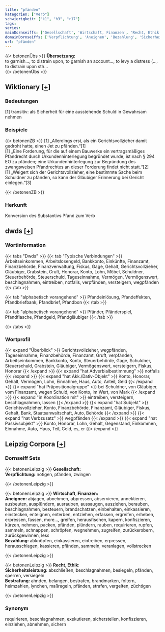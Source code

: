 ```yaml
---
title: "pfänden"
kategorien: ["Verb"]
schwierigkeit: ["k1", "h3", "r17"]
tags:
series:
mainDornseiffs: ['Gesellschaft', 'Wirtschaft, Finanzen', 'Recht, Ethik']
domainDornseiffs: ['Verpflichtung', 'Aneignen', 'Bezahlung', 'Sicherheitsleistung', 'Bestrafung']
url: "pfänden"
---
```


{{< betonenÜbs >}}
**Übersetzung:**  
to garnish..., to distrain upon, to garnish an account..., to levy a distress (..., to distrain upon sth...  
{{< /betonenÜbs >}}

## Wiktionary [[+](https://de.wiktionary.org/wiki/pfänden)]

### Bedeutungen
[1] transitiv: als Sicherheit für eine ausstehende Schuld in Gewahrsam nehmen  

### Beispiele
{{< betonenZB >}}
[1] „Allerdings erst, als ein Gerichtsvollzieher damit gedroht hatte, einen Jet zu pfänden.“[1]  
[1] „Eine Forderung, für die auf einem Bauwerke ein vertragsmäßiges Pfandrecht durch Urkundenhinterlegung begründet wurde, ist nach § 294 EO zu pfänden; eine Urkundenhinterlegung zur Begründung des zwangsweisen Pfandrechtes an dieser Forderung findet nicht statt.“[2]  
[1] „Weigert sich der Gerichtsvollzieher, eine bestimmte Sache beim Schuldner zu pfänden, so kann der Gläubiger Erinnerung bei Gericht einlegen.“[3]  

{{< /betonenZB >}}
### Herkunft
Konversion des Substantivs Pfand zum Verb  



## dwds [[+](https://www.dwds.de/wb/pfänden)]

### Wortinformation
{{< tabs "Dwds" >}}
{{< tab "Typische Verbindungen" >}}
Arbeitseinkommen, Arbeitslosengeld, Bankkonto, Einkünfte, Finanzamt, Finanzbehörde, Finanzverwaltung, Fiskus, Gage, Gehalt, Gerichtsvollzieher, Gläubiger, Grabstein, Gruft, Honorar, Konto, Lohn, Möbel, Schuldner, Steuerbehörde, Steuerschuld, Tageseinnahme, Vermögen, Vermögenswert, beschlagnahmen, eintreiben, notfalls, verpfänden, versteigern, wegpfänden
{{< /tab >}}

{{< tab "alphabetisch vorangehend" >}}
Pfandeinlösung, Pfandeffekten, Pfandbriefbank, Pfandbrief, Pfandbon
{{< /tab >}}

{{< tab "alphabetisch vorangehend" >}}
Pfänder, Pfänderspiel, Pfandflasche, Pfandgeld, Pfandgläubiger
{{< /tab >}}

{{< /tabs >}}

### Wortprofil
{{< expand "Überblick" >}} Gerichtsvollzieher, wegpfänden, Tageseinnahme, Finanzbehörde, Finanzamt, Gruft, verpfänden, Arbeitseinkommen, Bankkonto, Konto, Steuerbehörde, Gage, Schuldner, Steuerschuld, Grabstein, Gläubiger, Vermögenswert, versteigern, Fiskus, Honorar {{< /expand >}}
{{< expand "hat Adverbialbestimmung" >}} notfalls {{< /expand >}}
{{< expand "hat Akk./Dativ-Objekt" >}} Konto, Honorar, Gehalt, Vermögen, Lohn, Einnahme, Haus, Auto, Anteil, Geld {{< /expand >}}
{{< expand "hat Präpositionalgruppe" >}} bei Schuldner, von Gläubiger, vom Finanzamt, wegen Schuld, von Konto, im Wert, von Mark {{< /expand >}}
{{< expand "in Koordination mit" >}} eintreiben, versteigern, beschlagnahmen, lassen {{< /expand >}}
{{< expand "hat Subjekt" >}} Gerichtsvollzieher, Konto, Finanzbehörde, Finanzamt, Gläubiger, Fiskus, Gehalt, Bank, Staatsanwaltschaft, Auto, Behörde {{< /expand >}}
{{< expand "hat Verbzusatz" >}} wegpfänden {{< /expand >}}
{{< expand "hat Passivsubjekt" >}} Konto, Honorar, Lohn, Gehalt, Gegenstand, Einkommen, Einnahme, Auto, Haus, Teil, Geld, es, er {{< /expand >}}

## Leipzig Corpora [[+](https://corpora.uni-leipzig.de/en/res?word=pfänden&corpusId=deu_newscrawl-public_2018)]

### Dornseiff Sets
{{< betonenLeipzig >}}
**Gesellschaft:**  
**Verpflichtung:** nötigen, pfänden, zwingen  

{{< /betonenLeipzig >}}


{{< betonenLeipzig >}}
**Wirtschaft, Finanzen:**  
**Aneignen:** abjagen, abnehmen, abpressen, abservieren, annektieren, ausbeuten, ausplündern, ausrauben, aussaugen, ausziehen, berauben, beschlagnahmen, besteuern, brandschatzen, einbehalten, einkassieren, einstecken, enteignen, enterben, entziehen, erfassen, ergreifen, erheben, erpressen, fassen, more..., greifen, herausfischen, kapern, konfiszieren, kürzen, nehmen, packen, pfänden, plündern, rauben, requirieren, rupfen, sammeln, schnappen, schröpfen, wegnehmen, zugreifen, zurückerobern, zurückgewinnen, less  
**Bezahlung:** abknöpfen, einkassieren, eintreiben, erpressen, herausschlagen, kassieren, pfänden, sammeln, veranlagen, vollstrecken  

{{< /betonenLeipzig >}}


{{< betonenLeipzig >}}
**Recht, Ethik:**  
**Sicherheitsleistung:** abschließen, beschlagnahmen, besiegeln, pfänden, sperren, versiegeln  
**Bestrafung:** ahnden, belangen, bestrafen, brandmarken, foltern, heimzahlen, lynchen, maßregeln, pfänden, strafen, vergelten, züchtigen  

{{< /betonenLeipzig >}}

### Synonym
requirieren, beschlagnahmen, exekutieren, sicherstellen, konfiszieren, einziehen, abnehmen, sichern

